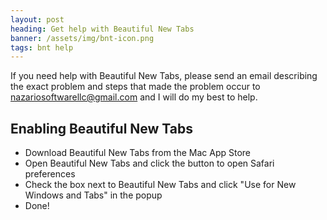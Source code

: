 ```yaml
---
layout: post
heading: Get help with Beautiful New Tabs
banner: /assets/img/bnt-icon.png
tags: bnt help
---
```


If you need help with Beautiful New Tabs, please send an email describing the exact problem and steps that made the problem occur to nazariosoftwarellc@gmail.com and I will do my best to help.

## Enabling Beautiful New Tabs

- Download Beautiful New Tabs from the Mac App Store
- Open Beautiful New Tabs and click the button to open Safari preferences
- Check the box next to Beautiful New Tabs and click "Use for New Windows and Tabs" in the popup
- Done!